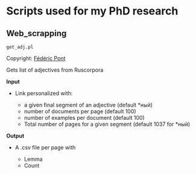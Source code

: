 # Scripts used for my PhD research

## Web_scrapping

`get_adj.pl` 

Copyright: [Fédéric Pont](https://github.com/FredPont)

Gets list of adjectives from Ruscorpora

**Input**

- Link personalized with:

    - a given final segment of an adjective (default \*ный)
    - number of documents per page (default 100)
    - number of examples per document (default 100)
    - Total number of pages for a given segment (default 1037 for \*ный)

**Output**

- A .csv file per page with 

    - Lemma
    - Count